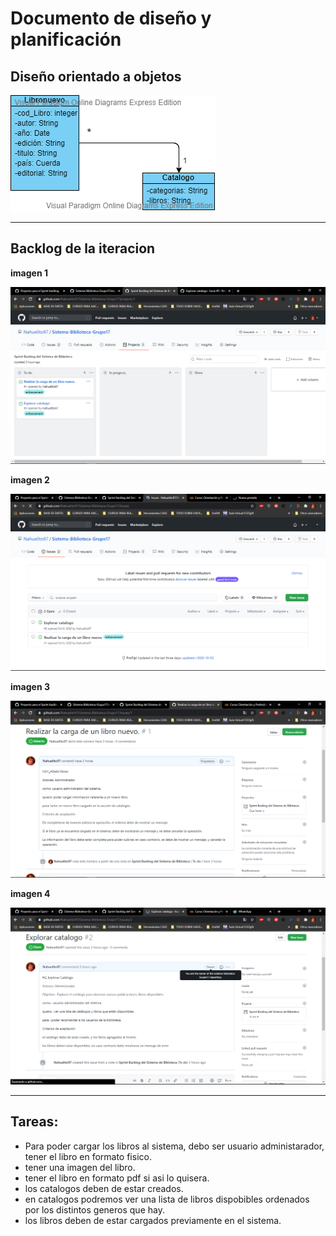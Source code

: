 # Documento de diseño y planificación

## Diseño orientado a objetos

![Diagrama](/figuras/diagrama.png)

---

## Backlog de la iteracion

**imagen 1**

![Sprinthistorias](/figuras/sprinthistorias.png)

**imagen 2**

![Backlog](/figuras/backlog.png)

**imagen 3**

![Hu1](/figuras/hu1-backlog.png)

**imagen 4**

![explorarcatalogo](/figuras/explorarcatalogo.png)

---

## Tareas:

- Para poder cargar los libros al sistema, debo ser usuario administarador, tener el libro en formato fisico.
- tener una imagen del libro.
- tener el libro en formato pdf si asi lo quisera.
- los catalogos deben de estar creados.
- en catalogos podremos ver una lista de libros dispobibles ordenados por los distintos generos que hay.
- los libros deben de estar cargados previamente en el sistema.
